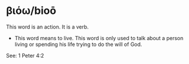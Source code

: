# βιόω/bioō 
This word is an action. It is a verb.

* This word means to live. This word is only used to talk about a person living or spending his life trying to do the will of God.

See: 1 Peter 4:2
